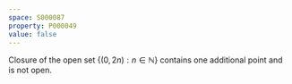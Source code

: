 ```yaml
---
space: S000087
property: P000049
value: false
---
```


Closure of the open set $\{ (0,2n) : n\in\mathbb N\}$ contains one additional point and is not open.
